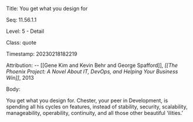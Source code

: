 Title:  You get what you design for

Seq:    11.56.1.1

Level:  5 - Detail

Class:  quote

Timestamp: 20230218182219

Attribution: -- [[Gene Kim and Kevin Behr and George Spafford]], *[[The Phoenix Project: A Novel About IT, DevOps, and Helping Your Business Win]]*, 2013

Body:

You get what you design for. Chester, your peer in Development, is spending all his cycles on features, instead of stability, security, scalability, manageability, operability, continuity, and all those other beautiful &#8216;ilities.&#8217; 
